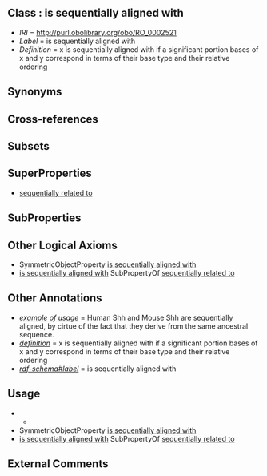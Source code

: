 
## Class : is sequentially aligned with

 * *IRI* = http://purl.obolibrary.org/obo/RO_0002521
 * *Label* = is sequentially aligned with
 * *Definition* = x is sequentially aligned with if a significant portion bases of x and y correspond in terms of their base type and their relative ordering

## Synonyms


## Cross-references


## Subsets


## SuperProperties

 * [sequentially related to](../../RO/14/RO_0002514.md)

## SubProperties


## Other Logical Axioms

 * SymmetricObjectProperty [is sequentially aligned with](../../RO/21/RO_0002521.md)
 * [is sequentially aligned with](../../RO/21/RO_0002521.md) SubPropertyOf [sequentially related to](../../RO/14/RO_0002514.md)

## Other Annotations

 * *[example of usage](../../IAO/12/IAO_0000112.md)* = Human Shh and Mouse Shh are sequentially aligned, by cirtue of the fact that they derive from the same ancestral sequence.
 * *[definition](../../IAO/15/IAO_0000115.md)* = x is sequentially aligned with if a significant portion bases of x and y correspond in terms of their base type and their relative ordering
 * *[rdf-schema#label](../../el/rdf-schema#label.md)* = is sequentially aligned with

## Usage

 * -
 * SymmetricObjectProperty [is sequentially aligned with](../../RO/21/RO_0002521.md)
 * [is sequentially aligned with](../../RO/21/RO_0002521.md) SubPropertyOf [sequentially related to](../../RO/14/RO_0002514.md)

## External Comments

